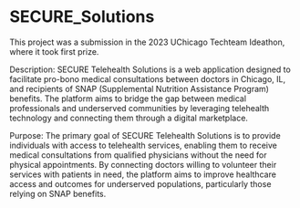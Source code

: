 # SECURE_Solutions
This project was a submission in the 2023 UChicago Techteam Ideathon, where it took first prize.

Description:
SECURE Telehealth Solutions is a web application designed to facilitate pro-bono medical consultations between doctors in Chicago, IL, and recipients of SNAP (Supplemental Nutrition Assistance Program) benefits. The platform aims to bridge the gap between medical professionals and underserved communities by leveraging telehealth technology and connecting them through a digital marketplace.

Purpose:
The primary goal of SECURE Telehealth Solutions is to provide individuals with access to telehealth services, enabling them to receive medical consultations from qualified physicians without the need for physical appointments. By connecting doctors willing to volunteer their services with patients in need, the platform aims to improve healthcare access and outcomes for underserved populations, particularly those relying on SNAP benefits.


